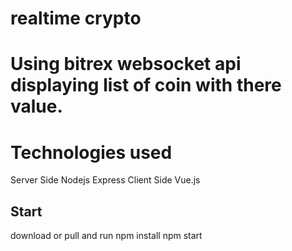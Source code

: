# realtime crypto
# Using bitrex websocket api displaying list of coin with there value.
# Technologies used
Server Side Nodejs Express
Client Side Vue.js

## Start
download or pull and run 
npm install
npm start 







